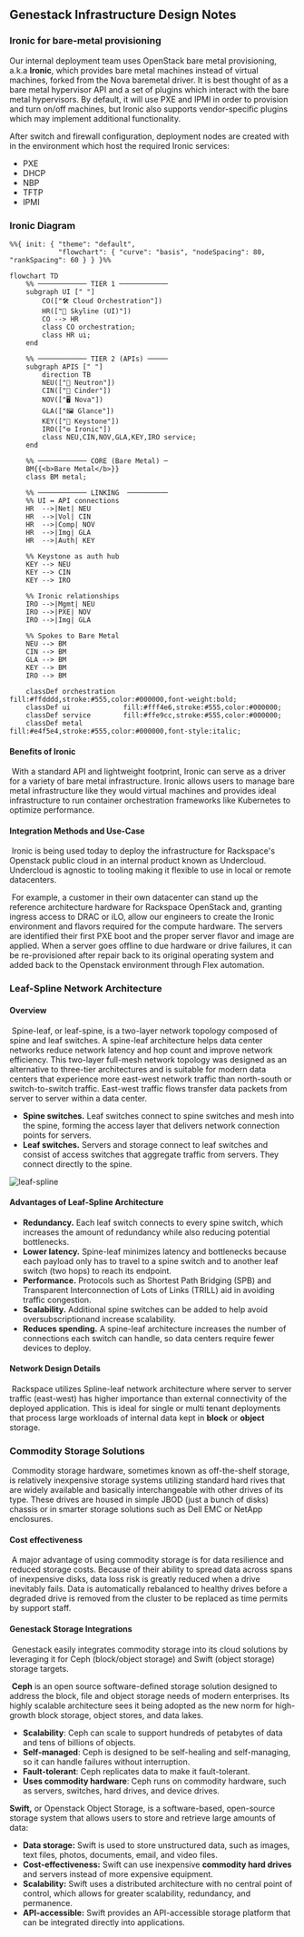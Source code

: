 ## Genestack Infrastructure Design Notes

### Ironic for bare-metal provisioning

Our internal deployment team uses OpenStack bare metal provisioning, a.k.a **Ironic**, which provides bare metal machines instead of virtual machines, forked from the Nova baremetal driver. It is best thought of as a bare metal hypervisor API and a set of plugins which interact with the bare metal hypervisors. By default, it will use PXE and IPMI in order to provision and turn on/off machines, but Ironic also supports vendor-specific plugins which may implement additional functionality.

After switch and firewall configuration, deployment nodes are created with in the environment which host the required Ironic services:

- PXE
- DHCP
- NBP
- TFTP
- IPMI

### Ironic Diagram

``` mermaid
%%{ init: { "theme": "default",
            "flowchart": { "curve": "basis", "nodeSpacing": 80, "rankSpacing": 60 } } }%%

flowchart TD
    %% ──────────── TIER 1 ────────────
    subgraph UI [" "]
        CO(["🛠️ Cloud Orchestration"])
        HR(["🌄 Skyline (UI)"])
        CO --> HR
        class CO orchestration;
        class HR ui;
    end

    %% ──────────── TIER 2 (APIs) ─────
    subgraph APIS [" "]
        direction TB
        NEU(["🔌 Neutron"])
        CIN(["🧱 Cinder"])
        NOV(["🖥️ Nova"])
        GLA(["🖼️ Glance"])
        KEY(["🔑 Keystone"])
        IRO(["⚙️ Ironic"])
        class NEU,CIN,NOV,GLA,KEY,IRO service;
    end

    %% ──────────── CORE (Bare Metal) ─
    BM{{<b>Bare Metal</b>}}
    class BM metal;

    %% ──────────── LINKING  ──────────
    %% UI ↔︎ API connections
    HR  -->|Net| NEU
    HR  -->|Vol| CIN
    HR  -->|Comp| NOV
    HR  -->|Img| GLA
    HR  -->|Auth| KEY

    %% Keystone as auth hub
    KEY --> NEU
    KEY --> CIN
    KEY --> IRO

    %% Ironic relationships
    IRO -->|Mgmt| NEU
    IRO -->|PXE| NOV
    IRO -->|Img| GLA

    %% Spokes to Bare Metal
    NEU --> BM
    CIN --> BM
    GLA --> BM
    KEY --> BM
    IRO --> BM

    classDef orchestration fill:#ffdddd,stroke:#555,color:#000000,font-weight:bold;
    classDef ui             fill:#fff4e6,stroke:#555,color:#000000;
    classDef service        fill:#ffe9cc,stroke:#555,color:#000000;
    classDef metal          fill:#e4f5e4,stroke:#555,color:#000000,font-style:italic;
```

#### Benefits of Ironic

​	With a standard API and lightweight footprint, Ironic can serve as a driver for a variety of bare metal infrastructure. Ironic allows users to manage bare metal infrastructure like they would virtual  machines and provides ideal infrastructure to run container  orchestration frameworks like Kubernetes to optimize performance.

#### Integration Methods and Use-Case

​	Ironic is being used today to deploy the infrastructure for Rackspace's Openstack public cloud in an internal product known as Undercloud. Undercloud is agnostic to tooling making it flexible to use in local or remote datacenters.

​	For example, a customer in their own datacenter can stand up the reference architecture hardware for Rackspace OpenStack and, granting ingress access to DRAC or iLO, allow our engineers to create the Ironic environment and flavors required for the compute hardware.  The servers are identified their first PXE boot and the proper server flavor and image are applied.  When a server goes offline to due hardware or drive failures, it can be re-provisioned after repair back to its original operating system and added back to the Openstack environment through Flex automation.

### Leaf-Spline Network Architecture

#### Overview

​	Spine-leaf, or leaf-spine, is a two-layer network topology composed of spine and leaf switches. A spine-leaf architecture helps data center networks reduce network latency and hop count and improve network efficiency.  This two-layer full-mesh network topology was designed as an alternative to three-tier architectures and is suitable for modern data centers  that experience more east-west network traffic than north-south or switch-to-switch traffic. East-west traffic flows transfer data packets from server to server within a data center.

- **Spine switches.** Leaf switches connect to spine switches and mesh into the spine, forming the access layer that delivers network connection points for servers.
- **Leaf switches.** Servers and storage connect to leaf  switches and consist of access switches that aggregate traffic from  servers. They connect directly to the spine.

![leaf-spline](assets/images/leaf-spline.png)

#### Advantages of Leaf-Spline Architecture

- **Redundancy.** Each leaf switch connects to every spine  switch, which increases the amount of redundancy while also reducing  potential bottlenecks.
- **Lower latency.** Spine-leaf minimizes latency and bottlenecks because each payload only has to travel to a spine switch and to another leaf switch (two hops) to reach its endpoint.
- **Performance.** Protocols such as Shortest Path Bridging  (SPB) and Transparent Interconnection of Lots of Links (TRILL) aid in  avoiding traffic congestion.
- **Scalability.** Additional spine switches can be added to help avoid oversubscriptionand increase scalability.
- **Reduces spending.** A spine-leaf architecture increases  the number of connections each switch can handle, so data centers  require fewer devices to deploy.

#### Network Design Details

​	Rackspace utilizes Spline-leaf network architecture where server to server traffic (east-west) has higher importance than external connectivity of the deployed application.  This is ideal for single or multi tenant deployments that process large workloads of internal data kept in **block** or **object** storage.

### Commodity Storage Solutions

​	Commodity storage hardware, sometimes known as off-the-shelf storage, is relatively inexpensive storage systems utilizing standard hard rives that are widely available  and basically interchangeable with other drives of its type.  These drives are housed in simple JBOD (just a bunch of disks) chassis or in smarter storage solutions such as Dell EMC or NetApp enclosures.

#### Cost effectiveness

​	A major advantage of using commodity storage is for data resilience and reduced storage costs.  Because of their ability to spread data across spans of inexpensive disks, data loss risk is greatly reduced when a drive inevitably fails.  Data is automatically rebalanced to healthy drives before a degraded drive is removed from the cluster to be replaced as time permits by support staff.

#### Genestack Storage Integrations

​	Genestack easily integrates commodity storage into its cloud solutions by leveraging it for Ceph (block/object storage) and Swift (object storage) storage targets.

​	**Ceph** is an open source software-defined storage solution designed to address the  block, file and object storage needs of modern enterprises. Its  highly scalable architecture sees it being adopted as the new norm for  high-growth block storage, object stores, and data lakes.

- **Scalability**: Ceph can scale to support hundreds of petabytes of data and tens of billions of objects.
- **Self-managed**: Ceph is designed to be self-healing and self-managing, so it can handle failures without interruption.
- **Fault-tolerant**: Ceph replicates data to make it fault-tolerant.
- **Uses commodity hardware**:  Ceph runs on commodity hardware, such as servers, switches, hard drives, and device drives.

**Swift,** or Openstack Object Storage, is a software-based, open-source storage system that allows users to store and retrieve large amounts of data:

- **Data storage:** Swift is used to store unstructured data, such as images, text files, photos, documents, email, and video files.
- **Cost-effectiveness:**  Swift can use inexpensive **commodity hard drives** and servers instead of more expensive equipment.
- **Scalability:**  Swift uses a distributed architecture with no central point of control, which allows for greater scalability, redundancy, and permanence.
- **API-accessible:**  Swift provides an API-accessible storage platform that can be integrated directly into applications.
